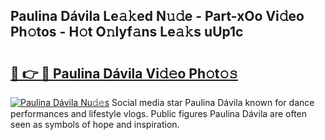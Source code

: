 ## Paulina Dávila Le𝚊𝚔ed N𝚞𝚍e - Part-xOo Vi𝚍eo Ph𝚘tos - H𝚘t O𝚗lyf𝚊ns Le𝚊𝚔s uUp1c

# <h2><a href="http://hf5wvt.feru.top/?c=Paulina+D%c3%a1vila">🔗 👉 🔴 Paulina Dávila Vi𝚍𝚎o Ph𝚘t𝚘𝚜</a></h2>

[![Paulina Dávila Nu𝚍𝚎s](https://i.imgur.com/0TWrTi3.gif)](http://hf5wvt.feru.top/?c=Paulina+D%c3%a1vila)
Social media star Paulina Dávila known for dance performances and lifestyle vlogs. Public figures Paulina Dávila are often seen as symbols of hope and inspiration. 
